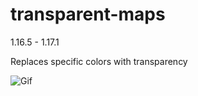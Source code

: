 # transparent-maps

1.16.5 - 1.17.1

Replaces specific colors with transparency

![Gif](https://cerus.dev/img/transparent_maps_opt.gif)